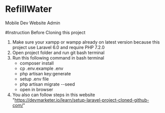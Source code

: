 # RefillWater
Mobile Dev Website Admin

#Instruction Before Cloning this project
1. Make sure your xampp or wampp already on latest version because this project use Laravel 6.0 and require PHP 7.2.0
2. Open project folder and run git bash terminal
3. Run this following command in bash terminal 
    - composer install
    - cp .env.example .env
    - php artisan key:generate
    - setup .env file
    - php artisan migrate --seed
    - open in browser
4. You also can follow steps in this website "https://devmarketer.io/learn/setup-laravel-project-cloned-github-com/"
